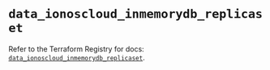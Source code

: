 # `data_ionoscloud_inmemorydb_replicaset`

Refer to the Terraform Registry for docs: [`data_ionoscloud_inmemorydb_replicaset`](https://registry.terraform.io/providers/ionos-cloud/ionoscloud/6.6.6/docs/data-sources/inmemorydb_replicaset).
